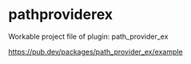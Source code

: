 # pathproviderex


Workable project file of plugin: path_provider_ex

https://pub.dev/packages/path_provider_ex/example
